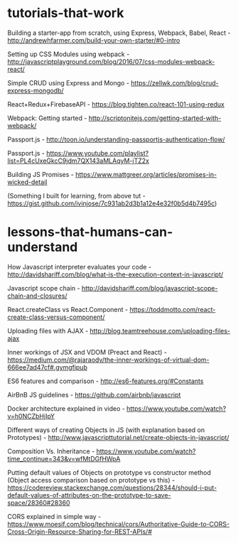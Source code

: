 # tutorials-that-work

Building a starter-app from scratch, using Express, Webpack, Babel, React - http://andrewhfarmer.com/build-your-own-starter/#0-intro

Setting up CSS Modules using webpack - http://javascriptplayground.com/blog/2016/07/css-modules-webpack-react/

Simple CRUD using Express and Mongo - https://zellwk.com/blog/crud-express-mongodb/

React+Redux+FirebaseAPI -  https://blog.tighten.co/react-101-using-redux

Webpack: Getting started - http://scriptonitejs.com/getting-started-with-webpack/

Passport.js - http://toon.io/understanding-passportjs-authentication-flow/

Passport.js - https://www.youtube.com/playlist?list=PL4cUxeGkcC9jdm7QX143aMLAqyM-jTZ2x

Building JS Promises - https://www.mattgreer.org/articles/promises-in-wicked-detail

(Something I built for learning, from above tut - https://gist.github.com/ivinjose/7c931ab2d3b1a12e4e32f0b5d4b7495c)


# lessons-that-humans-can-understand

How Javascript interpreter evaluates your code - http://davidshariff.com/blog/what-is-the-execution-context-in-javascript/

Javascript scope chain - http://davidshariff.com/blog/javascript-scope-chain-and-closures/

React.createClass vs React.Component - https://toddmotto.com/react-create-class-versus-component/

Uploading files with AJAX - http://blog.teamtreehouse.com/uploading-files-ajax

Inner workings of JSX and VDOM (Preact and React) - https://medium.com/@rajaraodv/the-inner-workings-of-virtual-dom-666ee7ad47cf#.gymgfipub

ES6 features and comparison - http://es6-features.org/#Constants

AirBnB JS guidelines - https://github.com/airbnb/javascript

Docker architecture explained in video - https://www.youtube.com/watch?v=h0NCZbHjIpY

Different ways of creating Objects in JS (with explanation based on Prototypes) - http://www.javascripttutorial.net/create-objects-in-javascript/

Composition Vs. Inheritance - https://www.youtube.com/watch?time_continue=343&v=wfMtDGfHWpA

Putting default values of Objects on prototype vs constructor method (Object access comparison based on prototype vs this) - https://codereview.stackexchange.com/questions/28344/should-i-put-default-values-of-attributes-on-the-prototype-to-save-space/28360#28360

CORS explained in simple way - https://www.moesif.com/blog/technical/cors/Authoritative-Guide-to-CORS-Cross-Origin-Resource-Sharing-for-REST-APIs/#

